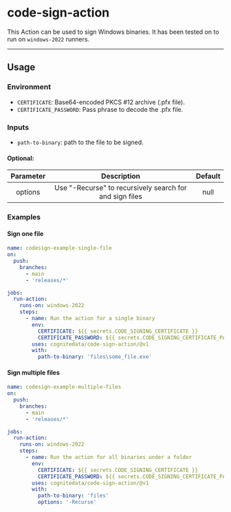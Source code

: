 # code-sign-action

This Action can be used to sign Windows binaries. It has been tested on to run on `windows-2022` runners.

------------

## Usage

### Environment

- `CERTIFICATE`: Base64-encoded PKCS #12 archive (.pfx file).
- `CERTIFICATE_PASSWORD`: Pass phrase to decode the .pfx file.

### Inputs

- `path-to-binary`: path to the file to be signed.

#### Optional:
|  Parameter   |                                         Description                                          |      Default       |
| :----------: | :------------------------------------------------------------------------------------------: | :----------------: |
|   options    |                   Use "-Recurse" to recursively search for and sign files                    |        null        |

### Examples

#### Sign one file

```yaml
name: codesign-example-single-file
on:
  push:
    branches:
      - main
      - 'releases/*'

jobs:
  run-action:
    runs-on: windows-2022
    steps:
      - name: Run the action for a single binary
        env:
          CERTIFICATE: ${{ secrets.CODE_SIGNING_CERTIFICATE }}
          CERTIFICATE_PASSWORD: ${{ secrets.CODE_SIGNING_CERTIFICATE_PASSWORD }}
        uses: cognitedata/code-sign-action/@v1
        with:
          path-to-binary: 'files\some_file.exe'
```

#### Sign multiple files

```yaml
name: codesign-example-multiple-files
on:
  push:
    branches:
      - main
      - 'releases/*'

jobs:
  run-action:
    runs-on: windows-2022
    steps:
      - name: Run the action for all binaries under a folder
        env:
          CERTIFICATE: ${{ secrets.CODE_SIGNING_CERTIFICATE }}
          CERTIFICATE_PASSWORD: ${{ secrets.CODE_SIGNING_CERTIFICATE_PASSWORD }}
        uses: cognitedata/code-sign-action/@v1
        with:
          path-to-binary: 'files'
          options: '-Recurse'
```

